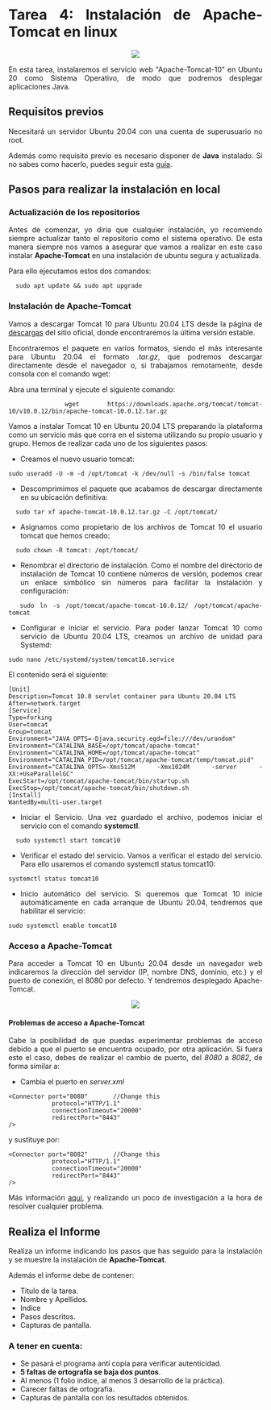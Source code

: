 <div align="justify">

# Tarea 4: Instalación de Apache-Tomcat en linux

<div align="center">
  <img src="http://tomcat.apache.org/res/images/tomcat.png"  />
</div>


  En esta tarea, instalaremos el servicio web "Apache-Tomcat-10" en Ubuntu 20 como Sistema Operativo, de modo que podremos desplegar aplicaciones Java.


## Requisitos previos

  Necesitará un servidor Ubuntu 20.04 con una cuenta de superusuario no root.

  Además como requisito previo es necesario disponer de __Java__ instalado. Si no sabes como hacerlo, puedes seguir esta [guía](../../../comun/JDK.md).

## Pasos para realizar la instalación en local

### Actualización de los repositorios

  Antes de comenzar, yo diría que cualquier instalación, yo recomiendo siempre actualizar tanto el repositorio como el sistema operativo. De esta manera siempre nos vamos a asegurar que vamos a realizar en este caso instalar __Apache-Tomcat__ en una instalación de ubuntu segura y actualizada.

  Para ello ejecutamos estos dos comandos:

```console
  sudo apt update && sudo apt upgrade
```

### Instalación de Apache-Tomcat

  Vamos a descargar Tomcat 10 para Ubuntu 20.04 LTS desde la página de [descargas](https://tomcat.apache.org/download-10.cgi) del sitio oficial, donde encontraremos la última versión estable.

  Encontraremos el paquete en varios formatos, siendo el más interesante para Ubuntu 20.04 el formato _.tar.gz_, que podremos descargar directamente desde el navegador o, si trabajamos remotamente, desde consola con el comando wget:

  Abra una terminal y ejecute el siguiente comando:

```console
  wget https://downloads.apache.org/tomcat/tomcat-10/v10.0.12/bin/apache-tomcat-10.0.12.tar.gz
```

  Vamos a instalar Tomcat 10 en Ubuntu 20.04 LTS preparando la plataforma como un servicio más que corra en el sistema utilizando su propio usuario y grupo. Hemos de realizar cada uno de los siguientes pasos:
  - Creamos el nuevo usuario tomcat:
```console
sudo useradd -U -m -d /opt/tomcat -k /dev/null -s /bin/false tomcat
```
  - Descomprimimos el paquete que acabamos de descargar directamente en su ubicación definitiva:
```console
  sudo tar xf apache-tomcat-10.0.12.tar.gz -C /opt/tomcat/
```
  - Asignamos como propietario de los archivos de Tomcat 10 el usuario tomcat que hemos creado:

  ```console
    sudo chown -R tomcat: /opt/tomcat/
  ```
  - Renombrar el directorio de instalación. Como el nombre del directorio de instalación de Tomcat 10 contiene números de versión, podemos crear un enlace simbólico sin números para facilitar la instalación y configuración:

  ```console
    sudo ln -s /opt/tomcat/apache-tomcat-10.0.12/ /opt/tomcat/apache-tomcat
  ```
  - Configurar e iniciar el servicio. Para poder lanzar Tomcat 10 como servicio de Ubuntu 20.04 LTS, creamos un archivo de unidad para Systemd:

  ```console
  sudo nano /etc/systemd/system/tomcat10.service
  ```

  El contenido será el siguiente:
  ```console
  [Unit]
  Description=Tomcat 10.0 servlet container para Ubuntu 20.04 LTS
  After=network.target
  [Service]
  Type=forking
  User=tomcat
  Group=tomcat
  Environment="JAVA_OPTS=-Djava.security.egd=file:///dev/urandom"
  Environment="CATALINA_BASE=/opt/tomcat/apache-tomcat"
  Environment="CATALINA_HOME=/opt/tomcat/apache-tomcat"
  Environment="CATALINA_PID=/opt/tomcat/apache-tomcat/temp/tomcat.pid"
  Environment="CATALINA_OPTS=-Xms512M -Xmx1024M -server -XX:+UseParallelGC"
  ExecStart=/opt/tomcat/apache-tomcat/bin/startup.sh
  ExecStop=/opt/tomcat/apache-tomcat/bin/shutdown.sh
  [Install]
  WantedBy=multi-user.target
```

  - Iniciar el Servicio. Una vez guardado el archivo, podemos iniciar el servicio con el comando __systemctl__.
  ```console
    sudo systemctl start tomcat10
  ```
  - Verificar el estado del servicio. Vamos a verificar el estado del servicio. Para ello usaremos el comando systemctl status tomcat10:
  ```console
  systemctl status tomcat10
  ```  
  - Inicio automático del servicio. Si queremos que Tomcat 10 inicie automáticamente en cada arranque de Ubuntu 20.04, tendremos que habilitar el servicio:
  ```console
  sudo systemctl enable tomcat10
  ```

### Acceso a Apache-Tomcat

Para acceder a Tomcat 10 en Ubuntu 20.04 desde un navegador web indicaremos la dirección del servidor (IP, nombre DNS, dominio, etc.) y el puerto de conexión, el 8080 por defecto. Y tendremos desplegado Apache-Tomcat.

<div align="center">
  <img src="https://www.tomares.es/sites/default/files/styles/915x430/public/2018082016063450809_.jpg?itok=ZoAdyoCq"  />
</div>


#### Problemas de acceso a Apache-Tomcat

  Cabe la posibilidad de que puedas experimentar problemas de acceso debido a que el puerto se encuentra ocupado, por otra aplicación. Si fuera este el caso, debes de realizar el cambio de puerto, del _8080_ a _8082_, de forma similar a:

  - Cambia el puerto en _server.xml_
  ```console
  <Connector port="8080"       //Change this
              protocol="HTTP/1.1"
              connectionTimeout="20000"
              redirectPort="8443"
  />
  ```

  y sustituye por:
  ```console
  <Connector port="8082"       //Change this
              protocol="HTTP/1.1"
              connectionTimeout="20000"
              redirectPort="8443"
  />
  ```
  Más información [aquí](https://linuxhint.com/change-default-port-of-tomcat-server/), y realizando un poco de investigación a la hora de resolver cualquier problema.

## Realiza el Informe

  Realiza un informe indicando los pasos que has seguido para la instalación y se muestre la instalación de __Apache-Tomcat__.

  Además el informe debe de contener:
   - Titulo de la tarea.
   - Nombre y Apellidos.
   - Indice
   - Pasos descritos.
   - Capturas de pantalla.

### A tener en cuenta:

  - Se pasará el programa antí copia para verificar autenticidad.
  - __5 faltas de ortografía se baja dos puntos__.
  - Al menos (1 folio indice, al menos 3 desarrollo de la práctica).
  - Carecer faltas de ortografía.
  - Capturas de pantalla con los resultados obtenidos.

</div>
